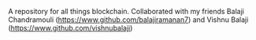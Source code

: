 A repository for all things blockchain. Collaborated with my friends Balaji Chandramouli (https://www.github.com/balajiramanan7) and Vishnu Balaji (https://www.github.com/vishnubalaji)
